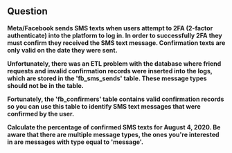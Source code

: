 ## Question 

**Meta/Facebook sends SMS texts when users attempt to 2FA (2-factor authenticate) into the platform to log in. 
In order to successfully 2FA they must confirm they received the SMS text message. Confirmation texts are only valid on the date they were sent.**


**Unfortunately, there was an ETL problem with the database where friend requests and invalid confirmation records were inserted into the logs, 
which are stored in the 'fb_sms_sends' table. These message types should not be in the table.**


**Fortunately, the 'fb_confirmers' table contains valid confirmation records so you can use this table to identify SMS text messages that were confirmed by the user.**


**Calculate the percentage of confirmed SMS texts for August 4, 2020. 
Be aware that there are multiple message types, the ones you're interested in are messages with type equal to 'message'.**
